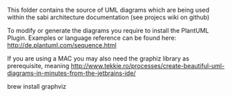 This folder contains the source of UML diagrams which are being used within the
sabi architecture documentation (see projecs wiki on github)
 
To modify or generate the diagrams you require to install the PlantUML Plugin.
Examples or language reference can be found here: http://de.plantuml.com/sequence.html

If you are using a MAC you may also need the graphiz library as prerequisite, meaning
http://www.tekkie.ro/processes/create-beautiful-uml-diagrams-in-minutes-from-the-jetbrains-ide/

brew install graphviz
